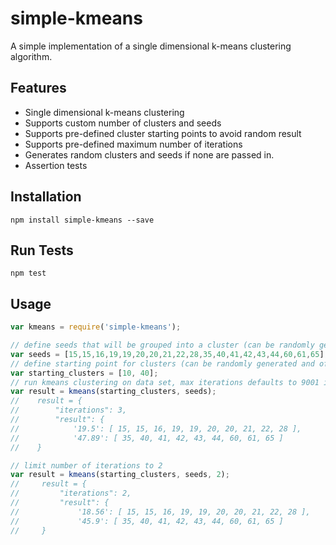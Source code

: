 # simple-kmeans
A simple implementation of a single dimensional k-means clustering algorithm.

## Features
  - Single dimensional k-means clustering
  - Supports custom number of clusters and seeds
  - Supports pre-defined cluster starting points to avoid random result
  - Supports pre-defined maximum number of iterations
  - Generates random clusters and seeds if none are passed in.
  - Assertion tests

## Installation
`npm install simple-kmeans --save`

## Run Tests
`npm test`

## Usage
```javascript
var kmeans = require('simple-kmeans');

// define seeds that will be grouped into a cluster (can be randomly generated and of any length)
var seeds = [15,15,16,19,19,20,20,21,22,28,35,40,41,42,43,44,60,61,65];
// define starting point for clusters (can be randomly generated and of any length)
var starting_clusters = [10, 40];
// run kmeans clustering on data set, max iterations defaults to 9001 if not set
var result = kmeans(starting_clusters, seeds);
//    result = {
//        "iterations": 3,
//        "result": {
//            '19.5': [ 15, 15, 16, 19, 19, 20, 20, 21, 22, 28 ],
//            '47.89': [ 35, 40, 41, 42, 43, 44, 60, 61, 65 ]
//    }

// limit number of iterations to 2
var result = kmeans(starting_clusters, seeds, 2);
//     result = {
//         "iterations": 2,
//         "result": {
//             '18.56': [ 15, 15, 16, 19, 19, 20, 20, 21, 22, 28 ],
//             '45.9': [ 35, 40, 41, 42, 43, 44, 60, 61, 65 ]
//     }


```
